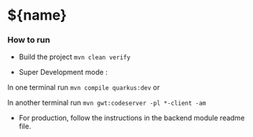 # ${name}

### How to run 

- Build the project `mvn clean verify`

- Super Development mode :

In one terminal run  `mvn compile quarkus:dev` or 

In another terminal run `mvn gwt:codeserver -pl *-client -am`

- For production, follow the instructions in the backend module readme file.
